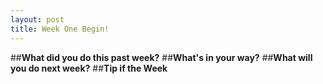 ```yaml
---
layout: post
title: Week One Begin!
---
```


##**What did you do this past week?**
##**What's in your way?**
##**What will you do next week?**
##**Tip if the Week**
